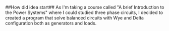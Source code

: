 ##How did idea start##
As I'm taking a course called "A brief Introduction to the Power Systems" where I could studied three phase circuits, I decided to created a program that solve balanced circuits with Wye and Delta configuration both as generators and loads.


